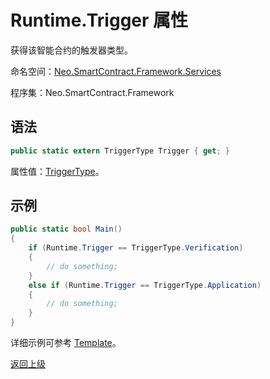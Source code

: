 # Runtime.Trigger 属性

获得该智能合约的触发器类型。

命名空间：[Neo.SmartContract.Framework.Services](../../services.md)

程序集：Neo.SmartContract.Framework

## 语法

```cs
public static extern TriggerType Trigger { get; }
```

属性值：[TriggerType](../TriggerType.md)。

## 示例

```cs
public static bool Main()
{
    if (Runtime.Trigger == TriggerType.Verification)
    {
        // do something;
    }
    else if (Runtime.Trigger == TriggerType.Application)
    {
        // do something;
    }
}
```

详细示例可参考 [Template](https://github.com/neo-project/examples/blob/master/csharp/ICO_Template/ICO_Template.cs)。



[返回上级](../Runtime.md)